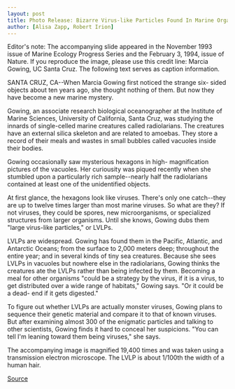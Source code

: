 ```yaml
---
layout: post
title: Photo Release: Bizarre Virus-like Particles Found In Marine Organisms 
author: [Alisa Zapp, Robert Irion]
---
```


Editor's note: The accompanying slide appeared in the November 1993  issue of Marine Ecology Progress Series and the February 3, 1994,  issue of Nature. If you reproduce the image, please use this credit  line: Marcia Gowing, UC Santa Cruz. The following text serves as  caption information.

SANTA CRUZ, CA--When Marcia Gowing first noticed the strange six- sided objects about ten years ago, she thought nothing of them. But  now they have become a new marine mystery.

Gowing, an associate research biological oceanographer at the  Institute of Marine Sciences, University of California, Santa Cruz,  was studying the innards of single-celled marine creatures called  radiolarians. The creatures have an external silica skeleton and are  related to amoebas. They store a record of their meals and wastes in  small bubbles called vacuoles inside their bodies.

Gowing occasionally saw mysterious hexagons in high- magnification pictures of the vacuoles. Her curiousity was piqued  recently when she stumbled upon a particularly rich sample--nearly  half the radiolarians contained at least one of the unidentified  objects.

At first glance, the hexagons look like viruses. There's only one  catch--they are up to twelve times larger than most marine viruses.  So what are they? If not viruses, they could be spores, new  microorganisms, or specialized structures from larger organisms.  Until she knows, Gowing dubs them "large virus-like particles," or  LVLPs.

LVLPs are widespread. Gowing has found them in the Pacific,  Atlantic, and Antarctic Oceans; from the surface to 2,000 meters  deep; throughout the entire year; and in several kinds of tiny sea  creatures. Because she sees LVLPs in vacuoles but nowhere else in  the radiolarians, Gowing thinks the creatures ate the LVLPs rather  than being infected by them. Becoming a meal for other organisms  "could be a strategy by the virus, if it is a virus, to get distributed  over a wide range of habitats," Gowing says. "Or it could be a dead- end if it gets digested."

To figure out whether LVLPs are actually monster viruses,  Gowing plans to sequence their genetic material and compare it to  that of known viruses. But after examining almost 300 of the  enigmatic particles and talking to other scientists, Gowing finds it  hard to conceal her suspicions. "You can tell I'm leaning toward them  being viruses," she says.

The accompanying image is magnified 19,400 times and was  taken using a transmission electron microscope. The LVLP is about  1/100th the width of a human hair.

[Source](http://www1.ucsc.edu/news_events/press_releases/archive/93-94/03-94/032494-Virus-like_particle.html "Permalink to 032494-Virus-like_particle")
